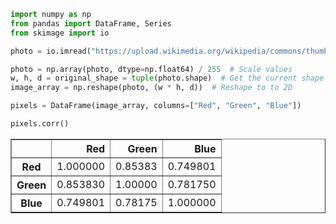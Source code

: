 ```python
import numpy as np
from pandas import DataFrame, Series
from skimage import io

photo = io.imread("https://upload.wikimedia.org/wikipedia/commons/thumb/9/97/Swallow-tailed_bee-eater_%28Merops_hirundineus_chrysolaimus%29.jpg/768px-Swallow-tailed_bee-eater_%28Merops_hirundineus_chrysolaimus%29.jpg")

photo = np.array(photo, dtype=np.float64) / 255  # Scale values
w, h, d = original_shape = tuple(photo.shape)  # Get the current shape
image_array = np.reshape(photo, (w * h, d))  # Reshape to to 2D

pixels = DataFrame(image_array, columns=["Red", "Green", "Blue"])
```


```python
pixels.corr()
```




<div>
<style scoped>
    .dataframe tbody tr th:only-of-type {
        vertical-align: middle;
    }

    .dataframe tbody tr th {
        vertical-align: top;
    }

    .dataframe thead th {
        text-align: right;
    }
</style>
<table border="1" class="dataframe">
  <thead>
    <tr style="text-align: right;">
      <th></th>
      <th>Red</th>
      <th>Green</th>
      <th>Blue</th>
    </tr>
  </thead>
  <tbody>
    <tr>
      <th>Red</th>
      <td>1.000000</td>
      <td>0.85383</td>
      <td>0.749801</td>
    </tr>
    <tr>
      <th>Green</th>
      <td>0.853830</td>
      <td>1.00000</td>
      <td>0.781750</td>
    </tr>
    <tr>
      <th>Blue</th>
      <td>0.749801</td>
      <td>0.78175</td>
      <td>1.000000</td>
    </tr>
  </tbody>
</table>
</div>


